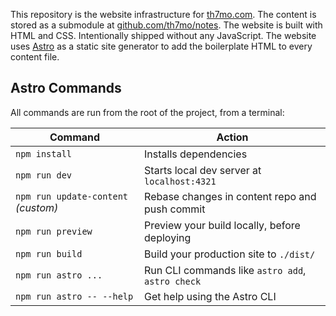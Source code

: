 This repository is the website infrastructure for [th7mo.com](https://th7mo.com).
The content is stored as a submodule at
[github.com/th7mo/notes](https://github.com/th7mo/notes). The website is built
with HTML and CSS. Intentionally shipped without any JavaScript. The website
uses [Astro](https://astro.build/) as a static site generator to add the
boilerplate HTML to every content file.

## Astro Commands
All commands are run from the root of the project, from a terminal:

| Command                             | Action                                           |
|-------------------------------------|--------------------------------------------------|
| `npm install`                       | Installs dependencies                            |
| `npm run dev`                       | Starts local dev server at `localhost:4321`      |
| `npm run update-content` *(custom)* | Rebase changes in content repo and push commit   |
| `npm run preview`                   | Preview your build locally, before deploying     |
| `npm run build`                     | Build your production site to `./dist/`          |
| `npm run astro ...`                 | Run CLI commands like `astro add`, `astro check` |
| `npm run astro -- --help`           | Get help using the Astro CLI                     |

